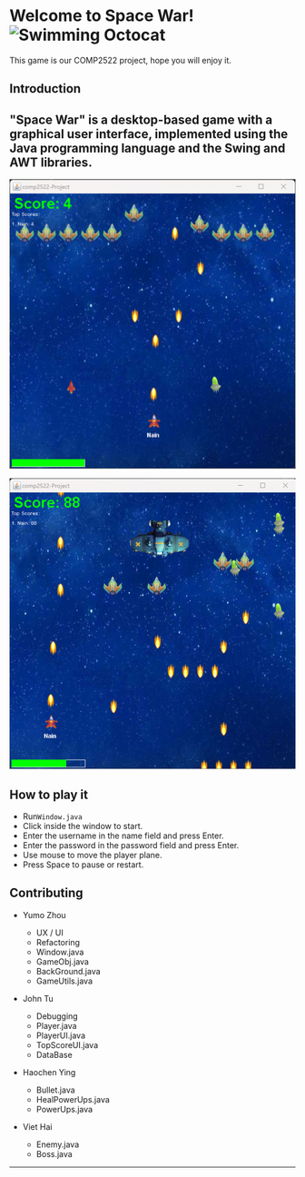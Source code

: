 # Welcome to Space War! <img src="http://i.imgur.com/Cj4rMrS.gif" height="40" alt="Swimming Octocat" title="Games on GitHub">

This game is our COMP2522 project, hope you will enjoy it.
## Introduction
 "Space War" is a desktop-based game with a graphical user interface, implemented using the Java programming language and the Swing and AWT libraries.
-------
![img_1.png](https://github.com/COMP2522/project-yumo-john-lucas-viet/blob/main/image/img_2.png)

![img_3.png](https://github.com/COMP2522/project-yumo-john-lucas-viet/blob/main/image/img_3.png)

## How to play it
- Run`Window.java`
- Click inside the window to start.
- Enter the username in the name field and press Enter.
- Enter the password in the password  field and press Enter.
- Use mouse to move the player plane.
- Press Space to pause or restart.
## Contributing
- Yumo Zhou
  - UX / UI
  - Refactoring
  - Window.java
  - GameObj.java
  - BackGround.java
  - GameUtils.java
  
- John Tu
  - Debugging
  - Player.java
  - PlayerUI.java
  - TopScoreUI.java
  - DataBase
  
- Haochen Ying
  - Bullet.java
  - HealPowerUps.java
  - PowerUps.java
  
- Viet Hai
  - Enemy.java
  - Boss.java
-------





